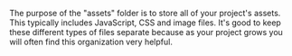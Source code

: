 The purpose of the "assets" folder is to store all of your project's assets. This typically includes JavaScript, CSS and image files. It's good to keep these different types of files separate because as your project grows you will often find this organization very helpful.